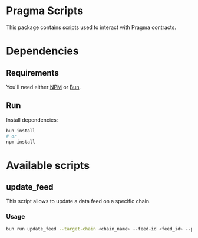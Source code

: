 # Pragma Scripts

This package contains scripts used to interact with Pragma contracts.

# Dependencies

## Requirements

You'll need either [NPM](https://www.npmjs.com/) or [Bun](https://bun.sh/).

## Run

Install dependencies:

```bash
bun install
# or
npm install
```


# Available scripts

## update_feed

This script allows to update a data feed on a specific chain.

### Usage

```bash
bun run update_feed --target-chain <chain_name> --feed-id <feed_id> --private-key <private_key>
```
